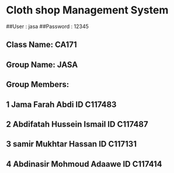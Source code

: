 # Cloth shop Management System
##User : jasa
##Password : 12345


## Class Name: CA171
## Group Name: JASA
## Group Members: 
## 1 Jama Farah Abdi		  ID C117483
## 2 Abdifatah Hussein Ismail     ID C117487   
## 3 samir Mukhtar Hassan         ID C117131
## 4 Abdinasir Mohmoud Adaawe     ID C117414